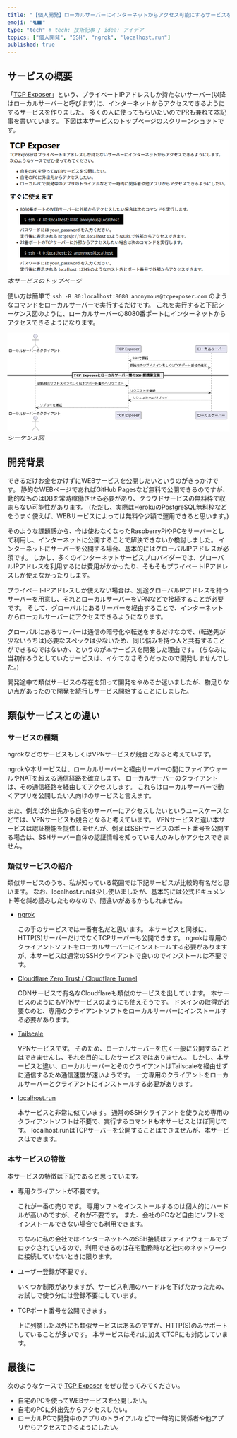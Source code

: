 ```yaml
---
title: "【個人開発】ローカルサーバーにインターネットからアクセス可能にするサービスを作ったので使ってほしい"
emoji: "🐈‍⬛"
type: "tech" # tech: 技術記事 / idea: アイデア
topics: ["個人開発", "SSH", "ngrok", "localhost.run"]
published: true
---
```


## サービスの概要

「[TCP Exposer](https://www.tcpexposer.com/)」という、プライベートIPアドレスしか持たないサーバー(以降はローカルサーバーと呼びます)に、インターネットからアクセスできるようにするサービスを作りました。
多くの人に使ってもらいたいのでPRも兼ねて本記事を書いています。
下図は本サービスのトップページのスクリーンショットです。

![トップページ](/images/tcpexposer-intoroduction/tcpexposer_top.png)
*本サービスのトップページ*

使い方は簡単で ```ssh -R 80:localhost:8080 anonymous@tcpexposer.com``` のようなコマンドをローカルサーバーで実行するだけです。
これを実行すると下記シーケンス図のように、ローカルサーバーの8080番ポートにインターネットからアクセスできるようになります。

![シーケンス図](/images/tcpexposer-intoroduction/sequence.png)
*シーケンス図*


<!-- ###################################################################### -->


## 開発背景

できるだけお金をかけずにWEBサービスを公開したいというのがきっかけです。
静的なWEBページであればGitHub Pagesなど無料で公開できるのですが、動的なものはDBを常時稼働させる必要があり、クラウドサービスの無料枠で収まらない可能性があります。
(ただし、実際はHerokuのPostgreSQL無料枠などをうまく使えば、WEBサービスによっては無料や少額で運用できると思います。)

そのような課題感から、今は使わなくなったRaspberryPiやPCをサーバーとして利用し、インターネットに公開することで解決できないか検討しました。
インターネットにサーバーを公開する場合、基本的にはグローバルIPアドレスが必須です。
しかし、多くのインターネットサービスプロバイダーでは、グローバルIPアドレスを利用するには費用がかかったり、そもそもプライベートIPアドレスしか使えなかったりします。

プライベートIPアドレスしか使えない場合は、別途グローバルIPアドレスを持つサーバーを用意し、それとローカルサーバーをVPNなどで接続することが必要です。
そして、グローバルにあるサーバーを経由することで、インターネットからローカルサーバーにアクセスできるようになります。

グローバルにあるサーバーは通信の暗号化や転送をするだけなので、(転送先が少ないうちは)必要なスペックは少ないため、同じ悩みを持つ人と共有することができるのではないか、というのが本サービスを開発した理由です。
(ちなみに当初作ろうとしていたサービスは、イケてなさそうだったので開発しませんでした。)

開発途中で類似サービスの存在を知って開発をやめるか迷いましたが、物足りない点があったので開発を続行しサービス開始することにしました。


<!-- ###################################################################### -->


## 類似サービスとの違い

### サービスの種類

ngrokなどのサービスもしくはVPNサービスが競合となると考えています。

ngrokや本サービスは、ローカルサーバーと経由サーバーの間にファイアウォールやNATを超える通信経路を確立します。
ローカルサーバーのクライアントは、その通信経路を経由してアクセスします。
これらはローカルサーバーで動くアプリを公開したい人向けのサービスと言えます。

また、例えば外出先から自宅のサーバーにアクセスしたいというユースケースなどでは、VPNサービスも競合となると考えています。
VPNサービスと違い本サービスは認証機能を提供しませんが、例えばSSHサービスのポート番号を公開する場合は、SSHサーバー自体の認証情報を知っている人のみしかアクセスできません。


### 類似サービスの紹介

類似サービスのうち、私が知っている範囲では下記サービスが比較的有名だと思います。
なお、localhost.runは少し使いましたが、基本的には公式ドキュメント等を斜め読みしたものなので、間違いがあるかもしれません。

- [ngrok](https://ngrok.com/)

    この手のサービスでは一番有名だと思います。
    本サービスと同様に、HTTP(S)サーバーだけでなくTCPサーバーも公開できます。
    ngrokは専用のクライアントソフトをローカルサーバーにインストールする必要がありますが、本サービスは通常のSSHクライアントで良いのでインストールは不要です。

- [Cloudflare Zero Trust / Cloudflare Tunnel](https://developers.cloudflare.com/cloudflare-one/connections/connect-apps/)

    CDNサービスで有名なCloudflareも類似のサービスを出しています。
    本サービスのようにもVPNサービスのようにも使えそうです。
    ドメインの取得が必要なのと、専用のクライアントソフトをローカルサーバーにインストールする必要があります。

- [Tailscale](https://tailscale.com/)

    VPNサービスです。
    そのため、ローカルサーバーを広く一般に公開することはできませんし、それを目的にしたサービスではありません。
    しかし、本サービスと違い、ローカルサーバーとそのクライアントはTailscaleを経由せずに通信するため通信速度が速いようです。
    一方専用のクライアントをローカルサーバーとクライアントにインストールする必要があります。

- [localhost.run](https://localhost.run/)

    本サービスと非常に似ています。
    通常のSSHクライアントを使うため専用のクライアントソフトは不要で、実行するコマンドも本サービスとほぼ同じです。
    localhost.runはTCPサーバーを公開することはできませんが、本サービスはできます。


### 本サービスの特徴

本サービスの特徴は下記であると思っています。

- 専用クライアントが不要です。

    これが一番の売りです。
    専用ソフトをインストールするのは個人的にハードルが高いのですが、それが不要です。
    また、会社のPCなど自由にソフトをインストールできない場合でも利用できます。

    ちなみに私の会社ではインターネットへのSSH接続はファイアウォールでブロックされているので、利用できるのは在宅勤務時など社内のネットワークに接続していないときに限ります。

- ユーザー登録が不要です。

    いくつか制限がありますが、サービス利用のハードルを下げたかったため、お試しで使う分には登録不要にしています。

- TCPポート番号を公開できます。

    上に列挙した以外にも類似サービスはあるのですが、HTTP(S)のみサポートしていることが多いです。
    本サービスはそれに加えてTCPにも対応しています。


<!-- ###################################################################### -->


## 最後に

次のようなケースで [TCP Exposer](https://www.tcpexposer.com/) をぜひ使ってみてください。

- 自宅のPCを使ってWEBサービスを公開したい。
- 自宅のPCに外出先からアクセスしたい。
- ローカルPCで開発中のアプリのトライアルなどで一時的に関係者や他アプリからアクセスできるようにしたい。
